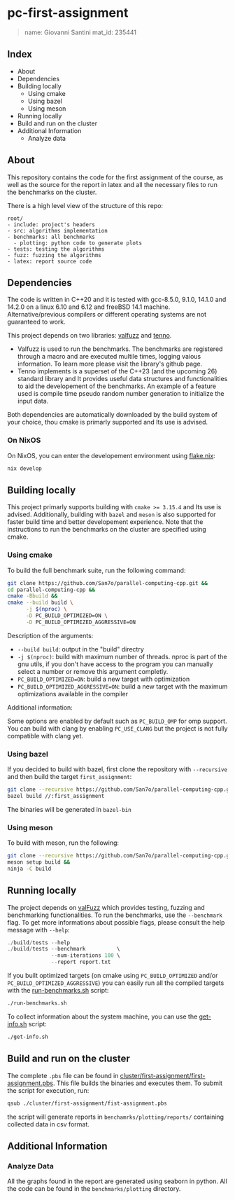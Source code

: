 # pc-first-assignment

> name: Giovanni Santini
> mat_id: 235441

## Index

- About
- Dependencies
- Building locally
  - Using cmake
  - Using bazel
  - Using meson
- Running locally
- Build and run on the cluster
- Additional Information
  - Analyze data

## About

This repository contains the code for the first assignment of
the course, as well as the source for the report in latex and
all the necessary files to run the benchmarks on the cluster.

There is a high level view of the structure of this repo:

```
root/
- include: project's headers
- src: algorithms implementation
- benchmarks: all benchmarks
  - plotting: python code to generate plots
- tests: testing the algorithms
- fuzz: fuzzing the algorithms
- latex: report source code
```

## Dependencies

The code is written in C++20 and it is tested with gcc-8.5.0,
9.1.0, 14.1.0 and 14.2.0 on a linux 6.10 and 6.12 and freeBSD 14.1
machine. Alternative/previous compilers or different operating
systems are not guaranteed to work.

This project depends on two libraries: [valfuzz](https://github.com/San7o/valFuzz.git)
and [tenno](https://github.com/San7o/tenno-tl.git).
- Valfuzz is used to run the benchmarks. The benchmarks are
  registered through a macro and are executed multile times, logging
  vaious information. To learn more please visit the library's
  github page.
- Tenno implements is a superset of the C++23 (and the upcoming 26)
  standard library and It provides useful data structures and
  functionalities to aid the developement of the benchmarks.
  An example of a feature used is compile time pseudo random
  number generation to initialize the input data.

Both dependencies are automatically downloaded by the build
system of your choice, thou cmake is primarly supported and Its
use is advised.

### On NixOS

On NixOS, you can enter the developement
environment using [flake.nix](./flake.nix):

```bash
nix develop
```

## Building locally

This project primarly supports building with `cmake >= 3.15.4` and
Its use is advised. Additionally, building with `bazel`
and `meson` is also supported for faster build time and better 
developement experience. Note that the instructions to run
the benchmarks on the cluster are specified using cmake.

### Using cmake

To build the full benchmark suite, run the following command:

```bash
git clone https://github.com/San7o/parallel-computing-cpp.git &&
cd parallel-computing-cpp &&
cmake -Bbuild &&
cmake --build build \
      -j $(nproc) \
	  -D PC_BUILD_OPTIMIZED=ON \
	  -D PC_BUILD_OPTIMIZED_AGGRESSIVE=ON
```

Description of the arguments:

- `--build build`: output in the "build" directry
- `-j $(nproc)`: build with maximum number of threads. nproc
  is part of the gnu utils, if you don't have access to the
  program you can manually select a number or remove this
  argument completly.
- `PC_BUILD_OPTIMIZED=ON`: build a new target with optimization
- `PC_BUILD_OPTIMIZED_AGGRESSIVE=ON`: build a new target with
  the maximum optimizations available in the compiler
 
Additional information:

Some options are enabled by default such as `PC_BUILD_OMP` for
omp support. You can build with clang by enabling
`PC_USE_CLANG` but the project is not fully compatible
with clang yet.

### Using bazel

If you decided to build with bazel, first clone the
repository with `--recursive` and then build the
target `first_assignment`:

```bash
git clone --recursive https://github.com/San7o/parallel-computing-cpp.git &&
bazel build //:first_assignment
```

The binaries will be generated in `bazel-bin`

### Using meson

To build with meson, run the following:

```bash
git clone --recursive https://github.com/San7o/parallel-computing-cpp.git &&
meson setup build &&
ninja -C build
```

## Running locally

The project depends on [valFuzz](https://github.com/San7o/valFuzz) which
provides testing, fuzzing and benchmarking functionalities.
To run the benchmarks, use the `--benchmark` flag. To get
more informations about possible flags, please consult
the help message with `--help`:

```c++
./build/tests --help
./build/tests --benchmark          \
              --num-iterations 100 \
              --report report.txt
```

If you built optimized targets (on cmake using `PC_BUILD_OPTIMIZED`
and/or `PC_BUILD_OPTIMIZED_AGGRESSIVE`) you can easily run all the
compiled targets with the [run-benchmarks.sh](./run-benchmarks.sh)
script:

```bash
./run-benchmarks.sh
```

To collect information about the system machine, you can use
the [get-info.sh](./get-info.sh) script:

```bash
./get-info.sh
```

## Build and run on the cluster

The complete `.pbs` file can be found in
[cluster/first-assignment/first-assignment.pbs](./cluster/first-assignment/first-assignment.pbs).
This file builds the binaries and executes them.
To submit the script for execution, run:

```bash
qsub ./cluster/first-assignment/fist-assignment.pbs
```

the script will generate reports in `benchamrks/plotting/reports/`
containing collected data in csv format.

## Additional Information

### Analyze Data

All the graphs found in the report are generated
using seaborn in python. All the code can be
found in the `benchmarks/plotting` directory.

